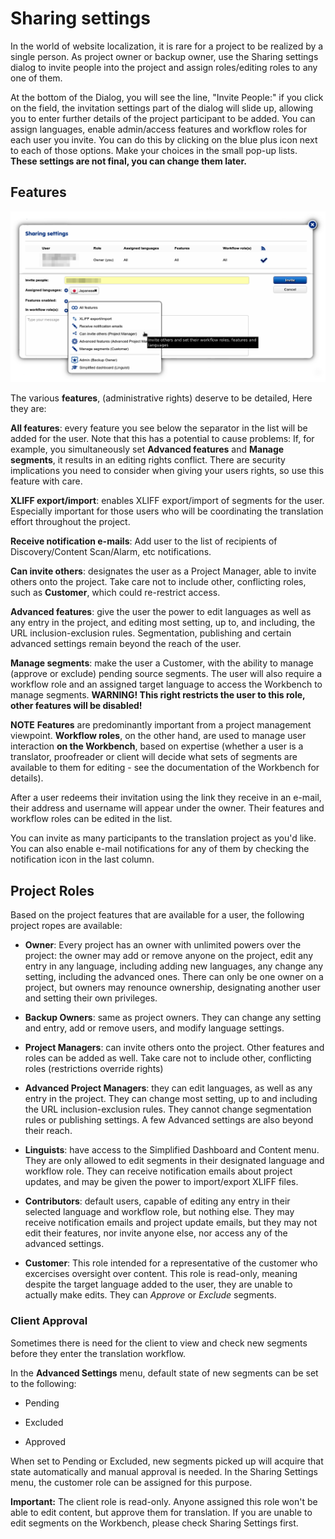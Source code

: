 # Sharing settings

In the world of website localization, it is rare for a project to be realized by a single person. As project owner or backup owner, use the Sharing settings dialog to invite people into the project and assign roles/editing roles to any one of them.

At the bottom of the Dialog, you will see the line, "Invite People:" if you click on the field, the invitation settings part of the dialog will slide up, allowing you to enter further details of the project participant to be added. You can assign languages, enable admin/access features and workflow roles for each user you invite. You can do this by clicking on the blue plus icon next to each of those options. Make your choices in the small pop-up lists. **These settings are not final, you can change them later.**

## Features

![Sharing Settings Screen](/img/dashboard/sharing_settings_dialog.png)

The various **features**, (administrative rights) deserve to be detailed, Here they are:

**All features**: every feature you see below the separator in the list will be added for the user. Note that this has a potential to cause problems: If, for example, you simultaneously set __Advanced features__ and __Manage segments__, it results in an editing rights conflict. There are security implications you need to consider when giving your users rights, so use this feature with care.

**XLIFF export/import**: enables XLIFF export/import of segments for the user. Especially important for those users who will be coordinating the translation effort throughout the project.

**Receive notification e-mails**: Add user to the list of recipients of Discovery/Content Scan/Alarm, etc notifications.

**Can invite others**: designates the user as a Project Manager, able to invite others onto the project. Take care not to include other, conflicting roles, such as __Customer__, which could re-restrict access.

**Advanced features**: give the user the power to edit languages as well as any entry in the project, and editing most setting, up to, and including, the URL inclusion-exclusion rules. Segmentation, publishing and certain advanced settings remain beyond the reach of the user.

**Manage segments**: make the user a Customer, with the ability to manage (approve or exclude) pending source segments. The user will also require a workflow role and an assigned target language to access the Workbench to manage segments. **WARNING! This right restricts the user to this role, other features will be disabled!**

**NOTE** __Features__ are predominantly important from a project management viewpoint. __Workflow roles__, on the other hand, are used to manage user interaction __on the Workbench__, based on expertise (whether a user is a translator, proofreader or client will decide what sets of segments are available to them for editing - see the documentation of the Workbench for details).

After a user redeems their invitation using the link they receive in an e-mail, their address and username will appear under the owner. Their features and workflow roles can be edited in the list.

You can invite as many participants to the translation project as you'd like. You can also enable e-mail notifications for any of them by checking the notification icon in the last column.

## Project Roles

Based on the project features that are available for a user, the following project ropes are available:

* **Owner**: Every project has an owner with unlimited powers over the project: the owner may add or remove anyone on the project, edit any entry in any language, including adding new languages, any change any setting, including the advanced ones. There can only be one owner on a project, but owners may renounce ownership, designating another user and setting their own privileges.

* **Backup Owners**: same as project owners. They can change any setting and entry, add or remove users, and modify language settings.

* **Project Managers**: can invite others onto the project. Other features and roles can be added as well. Take care not to include other, conflicting roles (restrictions override rights)

* **Advanced Project Managers**: they can edit languages, as well as any entry in the project. They can change most setting, up to and including the URL inclusion-exclusion rules. They cannot change segmentation rules or publishing settings. A few Advanced settings are also beyond their reach.

* **Linguists**: have access to the Simplified Dashboard and Content menu. They are only allowed to edit segments in their designated language and workflow role. They can receive notification emails about project updates, and may be given the power to import/export XLIFF files.

* **Contributors**: default users, capable of editing any entry in their selected language and workflow role, but nothing else. They may receive notification emails and project update emails, but they may not edit their features, nor invite anyone else, nor access any of the advanced settings.

* **Customer**: This role intended for a representative of the customer who excercises oversight over content. This role is read-only, meaning despite the target language added to the user, they are unable to actually make edits. They can _Approve_ or _Exclude_ segments.

### Client Approval

Sometimes there is need for the client to view and check new segments before they enter the translation workflow.

In the **Advanced Settings** menu, default state of new segments can be set to the following:

- Pending

- Excluded

- Approved

When set to Pending or Excluded, new segments picked up will acquire that state automatically and manual approval is needed.  In the Sharing Settings menu, the customer role can be assigned for this purpose.

**Important:** The client role is read-only. Anyone assigned this role won't be able to edit content, but approve them for translation. If you are unable to edit segments on the Workbench, please check Sharing Settings first.
